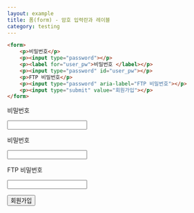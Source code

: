 ```yaml
---
layout: example
title: 폼(form) - 암호 입력란과 레이블
category: testing
---
```


```html
<form>
	<p>비밀번호</p>
	<p><input type="password"></p>
	<p><label for="user_pw">비밀번호 </label></p>
	<p><input type="password" id="user_pw"></p>
	<p>FTP 비밀번호</p>
	<p><input type="password" aria-label="FTP 비밀번호"></p>
	<p><input type="submit" value="회원가입"></p>
</form>
```

<form>
	<p>비밀번호</p>
	<p><input type="password"></p>
	<p><label for="user_pw">비밀번호 </label></p>
	<p><input type="password" id="user_pw"></p>
	<p>FTP 비밀번호</p>
	<p><input type="password" aria-label="FTP 비밀번호"></p>
	<p><input type="submit" value="회원가입"></p>
</form>
